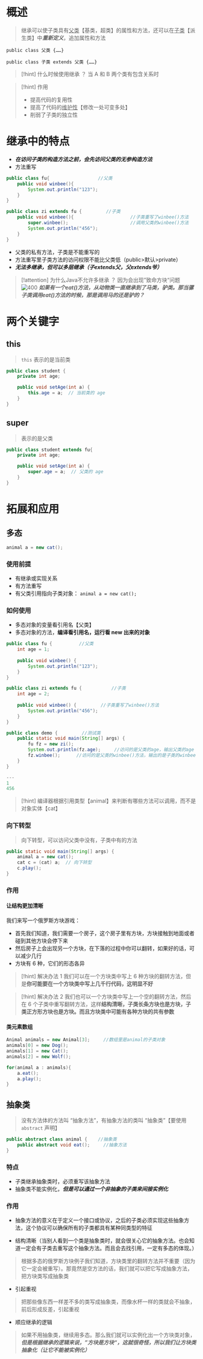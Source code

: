 # 概述
>继承可以使子类具有<u>父类</u>【基类，超类】的属性和方法，还可以在<u>子类</u>【派生类】中***重新定义***，追加属性和方法

```
public class 父类 {……}

public class 子类 extends 父类 {……}
```

>[!hint] 什么时候使用继承 ？
>当 A 和 B 两个类有包含关系时

>[!hint] 作用
>- 提高代码的复用性
>- 提高了代码的<u>维护性</u>【修改一处可变多处】
>- 削弱了子类的独立性

# 继承中的特点
- ***在访问子类的构造方法之前，会先访问父类的无参构造方法***
- 方法重写
```java
public class fu{                  //父类
	public void winbee(){
		System.out.println("123");
	}
}
```
```java
public class zi extends fu {         //子类
	public void winbee(){                     //子类重写了winbee()方法
		super.winbee();                       //调用父类的winbee()方法
		System.out.println("456");
	}
}
```

- 父类的私有方法，子类是不能重写的
- 方法重写里子类方法的访问权限不能比父类低（public>默认>private）
- ***无法多继承，但可以多层继承（子extends父，父extends爷）***

>[!attention] 为什么Java不允许多继承 ？
>因为会出现”致命方块“问题
>![400](https://obsidian-1307744200.cos.ap-guangzhou.myqcloud.com/%E5%9B%BE%E7%89%87/202403201513574.png)
>***如果有一个eat()方法，从动物类一直继承到了马类，驴类。那当骡子类调用eat()方法的时候，那是调用马的还是驴的？***

# 两个关键字
## this
>`this` 表示的是当前类

```java
public class student {
    private int age;

    public void setAge(int a) {
		this.age = a;  // 当前类的 age
    }
}
```
## super
>表示的是父类

```java
public class student extends fu{
    private int age;

    public void setAge(int a) {
		super.age = a;  // 父类的 age
    }
}
```

# 拓展和应用
## 多态
```java
animal a = new cat();
```

### 使用前提
- 有继承或实现关系
- 有方法重写
- 有父类引用指向子类对象： `animal a = new cat();`

### 如何使用
- 多态对象的变量看引用名【父类】
- 多态对象的方法，**编译看引用名，运行看 new 出来的对象**
```java
public class fu {          //父类
    int age = 1;  
  
    public void winbee() {  
        System.out.println("123");  
    }  
}
```

```java
public class zi extends fu {           //子类
    int age = 2;  
  
    public void winbee() {         //子类重写了winbee()方法  
        System.out.println("456");  
    }  
}
```

```java
public class demo {         //测试类
    public static void main(String[] args) {  
        fu fz = new zi();  
        System.out.println(fz.age);     //访问的是父类的age，输出父类的age
        fz.winbee();      //访问的是父类的winbee()方法，输出的是子类的winbee()方法
    }                     
}

---
1
456
```

>[!hint] 编译器根据引用类型【animal】来判断有哪些方法可以调用，而不是对象实体【cat】

### 向下转型
>向下转型，可以访问父类中没有，子类中有的方法
```java
public static void main(String[] args) {  
    animal a = new cat(); 
    cat c = (cat) a;  // 向下转型
    c.play();
}
```

### 作用
#### 让结构更加清晰
我们来写一个俄罗斯方块游戏：
- 首先我们知道，我们需要一个房子，这个房子里有方块，方块接触到地面或者碰到其他方块会停下来
- 然后房子上会出现另一个方块，在下落的过程中你可以翻转，如果好的话，可以减少几行
- 方块有 6 种，它们的形态各异

>[!hint] 解决办法 1
>我们可以在一个方块类中写上 6 种方块的翻转方法，但是**你可能要在一个方块类中写上几千行代码，这明显不好**

>[!hint] 解决办法 2
>我们也可以一个方块类中写上一个空的翻转方法，然后在 6 个子类中重写翻转方法，这样**结构清晰，子类长条方块也是方块，子类正方形方块也是方块。而且方块类中可能有各种方块的共有参数**


#### 类元素数组
```java
Animal animals = new Animal[3];     //数组里是animal的子类对象
animals[0] = new Dog();
animals[1] = new Cat();
animals[2] = new Wolf();

for(animal a : animals){
	a.eat();
	a.play();
}
```

## 抽象类
>没有方法体的方法叫 “抽象方法”，有抽象方法的类叫 “抽象类”【要使用 `abstract` 声明】

```java
public abstract class animal {    //抽象类
	public abstract void eat();     //抽象方法
}
```

### 特点
- 子类继承抽象类时，必须重写该抽象方法
- 抽象类不能实例化，***但是可以通过一个非抽象的子类来间接实例化***

### 作用
- 抽象方法的意义在于定义一个接口或协议，之后的子类必须实现这些抽象方法，这个协议可以确保所有的子类都具有某种同类型的特征

- 结构清晰（当别人看到一个类是抽象类时，就会很关心它的抽象方法。也会知道一定会有子类去重写这个抽象方法。而且会去找引用，一定有多态的体现。）
>根据多态的俄罗斯方块例子我们知道，方块类里的翻转方法并不重要（因为它一定会被重写）。那竟然是空方法的话，我们就可以把它写成抽象方法，把方块类写成抽象类

- 引起重视
>把那些像东西一样差不多的类写成抽象类，而像水杯一样的类就会不抽象，前后形成反差，引起重视

- 顺应继承的逻辑
>如果不用抽象类，继续用多态。那么我们就可以实例化出一个方块类对象，***但是根据继承的逻辑来说，”方块是方块“，这就很奇怪，所以我们让方块类抽象化（让它不能被实例化）***



























